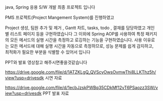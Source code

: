 java, Spring 응용 S/W  개발 최종 프로젝트 입니다

PMS 프로젝트(Project Mangement System)를 진행하였고 

Project 생성, 팀원 추가 및 제거 , Gantt 차트, tasks, todo , 결재를 담당하였고 개인별 리스트 페이지 등을 구현하였습니다
그 이외에 Spring AOP를 사용하여 특정 패키지의 모든 메서드의 실행 시간을 측정하고 로깅하는 기능을 구현하였습니다.
사용 이유로는 모든 메서드에 대해 실행 시간을 자동으로 측정하므로, 성능 문제를 쉽게 감지하고, 최적화가 필요한 부분을 식별할 수 있어서 입니다

PPT와 발표 영상참고 해주시면좋을것같습니다

https://drive.google.com/file/d/1ATZKLgQ_QVScyOwsOvmwThi8LLKThz5h/view?usp=drivesdk
시연 자료

https://drive.google.com/file/d/1ecbJzskPWBq35CDkMf12vT6PSaozz3SW/view?usp=drivesdk
PPT 발표 자료
